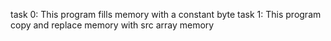 task 0: This program fills memory with a constant byte
task 1: This program copy and replace memory with src array memory
